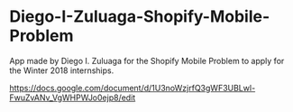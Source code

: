 # Diego-I-Zuluaga-Shopify-Mobile-Problem

App made by Diego I. Zuluaga for the Shopify Mobile Problem to apply for the Winter 2018 internships.

https://docs.google.com/document/d/1U3noWzjrfQ3gWF3UBLwl-FwuZvANv_VgWHPWJo0ejp8/edit